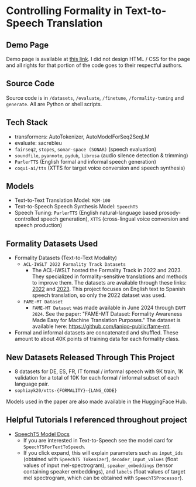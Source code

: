 # Controlling Formality in Text-to-Speech Translation

## Demo Page
Demo page is available at [this link](https://sophiayk20.github.io/formality-t2st).
I did not design HTML / CSS for the page and all rights for that portion of the code goes to their respectful authors.

## Source Code
Source code is in `/datasets`, `/evaluate`, `/finetune`, `/formality-tuning` and `generate`.
All are Python or shell scripts.

## Tech Stack
- transformers: AutoTokenizer, AutoModelForSeq2SeqLM
- evaluate: sacrebleu
- `fairseq2`, `stopes`, `sonar-space (SONAR)` (speech evaluation)
- `soundfile`, `pyannote`, `pydub`, `librosa` (audio silence detection & trimming)
- `ParlerTTS` (English formal and informal speech generation)
- `coqui-ai/tts` (XTTS for target voice conversion and speech synthesis)

## Models
- Text-to-Text Translation Model: `M2M-100`
- Text-to-Speech Speech Synthesis Model: `SpeechT5`
- Speech Tuning: `ParlerTTS` (English natural-language based prosody-controlled speech generation), `XTTS` (cross-lingual voice conversion and speech production)

## Formality Datasets Used
- Formality Datasets (Text-to-Text Modality)
    - `ACL-IWSLT 2022 Formality Track Datasets`
        - The ACL-IWSLT hosted the Formality Track in 2022 and 2023. They specialized in formality-sensitive translations and methods to improve them. The datasets are available through these links: [2022](https://github.com/amazon-science/contrastive-controlled-mt/tree/main/IWSLT2022) and [2023](https://github.com/amazon-science/contrastive-controlled-mt/tree/main/IWSLT2023). This project focuses on English text to Spanish speech translation, so only the 2022 dataset was used.
    - `FAME-MT Dataset`
        - `FAME-MT Dataset` was made available in June 2024 through `EAMT 2024`. See the paper: "FAME-MT Dataset: Formality Awareness Made Easy for Machine Translation Purposes." The dataset is available here: https://github.com/laniqo-public/fame-mt.
- Formal and informal datasets are concatenated and shuffled. These amount to about 40K points of training data for each formality class.

## New Datasets Released Through This Project
- 8 datasets for DE, ES, FR, IT formal / informal speech with 9K train, 1K validation for a total of 10K for each formal / informal subset of each language pair.
- `sophiayk20/xtts-{FORMALITY}-{LANG_CODE}`

Models used in the paper are also made available in the HuggingFace Hub.

## Helpful Tutorials I referenced throughout project
- [SpeechT5 Model Docs](https://huggingface.co/docs/transformers/en/model_doc/speecht5)
    - If you are interested in Text-to-Speech see the model card for `SpeechT5ForTextToSpeech`.
    - If you click expand, this will explain parameters such as `input_ids` (obtained with `SpeechT5 Tokenizer`), `decoder_input_values` (float values of input mel-spectrogram), `speaker_embeddings` (tensor containing speaker embeddings), and `labels` (float values of target mel spectrogram, which can be obtained with `SpeechT5Processor`).
